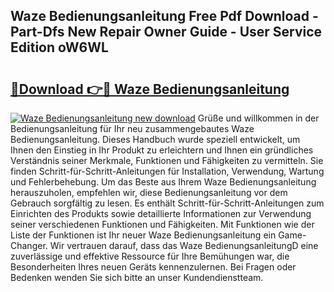 ## Waze Bedienungsanleitung Free Pdf Download - Part-Dfs New Repair Owner Guide - User Service Edition oW6WL

# <h2><a href="http://df4k6e.blite.top/?on=Waze+Bedienungsanleitung">🔗Download 👉🔴 Waze Bedienungsanleitung</a></h2>

[![Waze Bedienungsanleitung new download](https://i.imgur.com/lujVjoI.png)](http://df4k6e.blite.top/?on=Waze+Bedienungsanleitung)
Grüße und willkommen in der Bedienungsanleitung für Ihr neu zusammengebautes Waze Bedienungsanleitung. Dieses Handbuch wurde speziell entwickelt, um Ihnen den Einstieg in Ihr Produkt zu erleichtern und Ihnen ein gründliches Verständnis seiner Merkmale, Funktionen und Fähigkeiten zu vermitteln. Sie finden Schritt-für-Schritt-Anleitungen für Installation, Verwendung, Wartung und Fehlerbehebung. Um das Beste aus Ihrem Waze Bedienungsanleitung herauszuholen, empfehlen wir, diese Bedienungsanleitung vor dem Gebrauch sorgfältig zu lesen. Es enthält Schritt-für-Schritt-Anleitungen zum Einrichten des Produkts sowie detaillierte Informationen zur Verwendung seiner verschiedenen Funktionen und Fähigkeiten. Mit Funktionen wie der Liste der Funktionen ist Ihr neuer Waze Bedienungsanleitung ein Game-Changer. Wir vertrauen darauf, dass das Waze BedienungsanleitungD eine zuverlässige und effektive Ressource für Ihre Bemühungen war, die Besonderheiten Ihres neuen Geräts kennenzulernen. Bei Fragen oder Bedenken wenden Sie sich bitte an unser Kundendienstteam.

